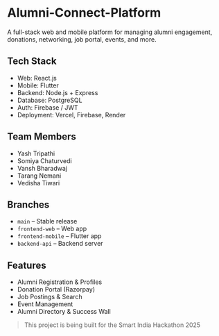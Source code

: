 # Alumni-Connect-Platform

A full-stack web and mobile platform for managing alumni engagement, donations, networking, job portal, events, and more.

## Tech Stack
- Web: React.js
- Mobile: Flutter
- Backend: Node.js + Express
- Database: PostgreSQL
- Auth: Firebase / JWT
- Deployment: Vercel, Firebase, Render

## Team Members
- Yash Tripathi
- Somiya Chaturvedi
- Vansh Bharadwaj
- Tarang Nemani
- Vedisha Tiwari

## Branches
- `main` – Stable release
- `frontend-web` – Web app
- `frontend-mobile` – Flutter app
- `backend-api` – Backend server

## Features
- Alumni Registration & Profiles
- Donation Portal (Razorpay)
- Job Postings & Search
- Event Management
- Alumni Directory & Success Wall

> This project is being built for the Smart India Hackathon 2025
